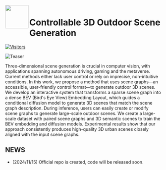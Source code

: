 <img src="https://yuheng.ink/project-page/control-3d-scene/images/logo.png" height="75px" align="left"> 

# Controllable 3D Outdoor Scene Generation

[![Visitors](https://api.visitorbadge.io/api/visitors?path=yuheng-control-3d-scene&label=Visitors&countColor=%23fedcba&style=flat&labelStyle=none)](https://visitorbadge.io/status?path=yuheng-control-3d-scene)

![Teaser](https://yuheng.ink/project-page/control-3d-scene/images/teaser.jpg)

Three-dimensional scene generation is crucial in computer vision, with applications spanning autonomous driving, gaming and the metaverse. Current methods either lack user control or rely on imprecise, non-intuitive conditions. In this work, we propose a method that uses scene graphs—an accessible, user-friendly control format—to generate outdoor 3D scenes. We develop an interactive system that transforms a sparse scene graph into a dense BEV (Bird's Eye View) Embedding Layout, which guides a conditional diffusion model to generate 3D scenes that match the scene graph description. During inference, users can easily create or modify scene graphs to generate large-scale outdoor scenes. We create a large-scale dataset with paired scene graphs and 3D semantic scenes to train the BEV embedding and diffusion models. Experimental results show that our approach consistently produces high-quality 3D urban scenes closely aligned with the input scene graphs. 

## NEWS

- [2024/11/15] Official repo is created, code will be released soon.

